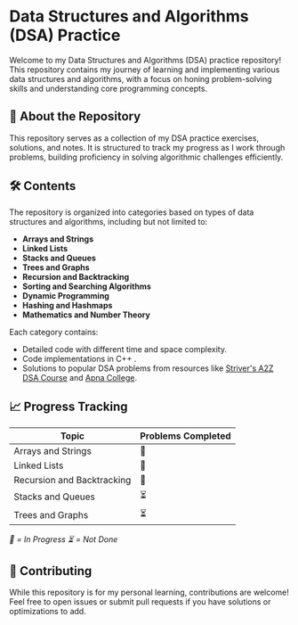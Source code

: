 # Data Structures and Algorithms (DSA) Practice

Welcome to my Data Structures and Algorithms (DSA) practice repository! This repository contains my journey of learning and implementing various data structures and algorithms, with a focus on honing problem-solving skills and understanding core programming concepts.

## 📘 About the Repository

This repository serves as a collection of my DSA practice exercises, solutions, and notes. It is structured to track my progress as I work through problems, building proficiency in solving algorithmic challenges efficiently.

## 🛠️ Contents

The repository is organized into categories based on types of data structures and algorithms, including but not limited to:

- **Arrays and Strings**
- **Linked Lists**
- **Stacks and Queues**
- **Trees and Graphs**
- **Recursion and Backtracking**
- **Sorting and Searching Algorithms**
- **Dynamic Programming**
- **Hashing and Hashmaps**
- **Mathematics and Number Theory**

Each category contains:
- Detailed code with different time and space complexity.
- Code implementations in C++ .
- Solutions to popular DSA problems from resources like [Striver's A2Z DSA Course](https://takeuforward.org/strivers-a2z-dsa-course/strivers-a2z-dsa-course-sheet-2) and [Apna College](https://www.youtube.com/playlist?list=PLfqMhTWNBTe137I_EPQd34TsgV6IO55pt).

## 📈 Progress Tracking

| Topic                      | Problems Completed |
| -------------------------- | ------------------ |
| Arrays and Strings         | 🔄                  |
| Linked Lists               | 🔄                  |
| Recursion and Backtracking | 🔄                  |
| Stacks and Queues          | ⏳                  |
| Trees and Graphs           | ⏳                  |

*🔄 = In Progress*
*⏳ = Not Done*

## 🤝 Contributing

While this repository is for my personal learning, contributions are welcome! Feel free to open issues or submit pull requests if you have solutions or optimizations to add.